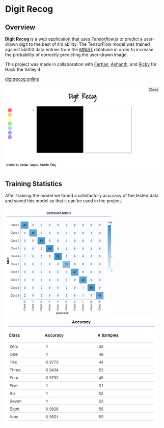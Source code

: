 # Digit Recog

## Overview
**Digit Recog** is a web application that uses *Tensorflow.js* to predict a user-drawn digit to the best of it's ability. The TensorFlow model was trained against 55000 data entries from the *[MNIST](http://yann.lecun.com/exdb/mnist/)* database in order to increase the probability of correctly predicting the user-drawn image. 

This project was made in collaboration with [Farhan](https://github.com/fofsfofs), [Ashanth](https://github.com/Ashxnth), and [Ricky](https://github.com/Ricky-H142) for Hack the Valley 4. 

[digitrecog.online](http://digitrecog.online)

<p align="center">
  <img src="reactapp/public/readme/model.gif">
</p>

## Training Statistics
After training the model we found a satisfactory accuracy of the tested data and saved this model so that it can be used in the project.
<p float="left">
  <img src="reactapp/public//readme/matrix.png" width="350" height="350" />
  <img src="reactapp/public//readme/accuracy.png" width= "500" height="350"/>
</p?

